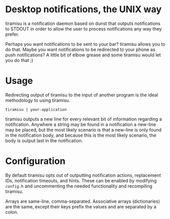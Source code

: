 # Desktop notifications, the UNIX way

tiramisu is a notification daemon based on dunst that outputs notifications
to STDOUT in order to allow the user to process notifications any way they prefer.

Perhaps you want notifications to be sent to your bar? tiramisu allows you to do that.
Maybe you want notifications to be redirected to your phone as push notifications? A little bit of elbow grease and some tiramisu would let you do that ;)

# Usage

Redirecting output of tiramisu to the input of another program is the ideal methodology to using
tiramisu.

```
tiramisu | your-application
```

tiramisu outputs a new line for every relevant bit of information regarding a notification.
Anywhere a string may be found in a notification a new-line may be placed,
but the most likely scenario is that a new-line is only found in the notification body,
and because this is the most likely scenario, the body is output last in the notification.

# Configuration

By default tiramisu opts out of outputting notification actions, replacement IDs,
notification timeouts, and hints. These can be enabled by modifying `config.h`
and uncommenting the needed functionality and recompiling tiramisu.

Arrays are same-line, comma-separated. Associative arrays (dictionaries) are the same,
except their keys prefix the values and are separated by a colon.
